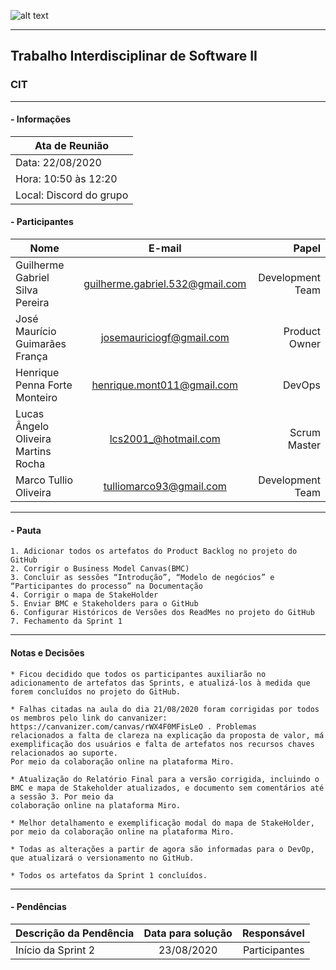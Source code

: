 ![alt text](https://i.imgur.com/4B1IxdA.png "Logo Puc")

***

Trabalho Interdisciplinar de Software II
------
### CIT

___


####  - Informações
| Ata de Reunião          |
| -------------           |
| Data: 22/08/2020        |
| Hora: 10:50 às 12:20    |
| Local: Discord do grupo |

#### - Participantes
| Nome                                 | E-mail                          | Papel            |
| -------------                        | :-------------:                 | -----:           |
| Guilherme Gabriel Silva Pereira      | guilherme.gabriel.532@gmail.com | Development Team |
| José Maurício Guimarães França       | josemauriciogf@gmail.com        | Product Owner    |
| Henrique Penna Forte Monteiro        | henrique.mont011@gmail.com      | DevOps           |
| Lucas  Ângelo Oliveira Martins Rocha | lcs2001_@hotmail.com            | Scrum Master     |
| Marco Tullio Oliveira                | tulliomarco93@gmail.com         | Development Team |

___

#### - Pauta
    1. Adicionar todos os artefatos do Product Backlog no projeto do GitHub
    2. Corrigir o Business Model Canvas(BMC)
    3. Concluir as sessões “Introdução”, “Modelo de negócios” e “Participantes do processo” na Documentação
    4. Corrigir o mapa de StakeHolder
    5. Enviar BMC e Stakeholders para o GitHub
    6. Configurar Históricos de Versões dos ReadMes no projeto do GitHub
    7. Fechamento da Sprint 1

___

#### Notas e Decisões
    * Ficou decidido que todos os participantes auxiliarão no adicionamento de artefatos das Sprints, e atualizá-los à medida que forem concluídos no projeto do GitHub.

    * Falhas citadas na aula do dia 21/08/2020 foram corrigidas por todos os membros pelo link do canvanizer: https://canvanizer.com/canvas/rWX4F0MFisLeO . Problemas
    relacionados a falta de clareza na explicação da proposta de valor, má exemplificação dos usuários e falta de artefatos nos recursos chaves relacionados ao suporte.
    Por meio da colaboração online na plataforma Miro.

    * Atualização do Relatório Final para a versão corrigida, incluindo o BMC e mapa de Stakeholder atualizados, e documento sem comentários até a sessão 3. Por meio da
    colaboração online na plataforma Miro. 

    * Melhor detalhamento e exemplificação modal do mapa de StakeHolder, por meio da colaboração online na plataforma Miro. 

    * Todas as alterações a partir de agora são informadas para o DevOp, que atualizará o versionamento no GitHub.

    * Todos os artefatos da Sprint 1 concluídos.

___

#### - Pendências

| Descrição da Pendência               | Data para solução               | Responsável      |
| -------------                        | :-------------:                 | -----:           |
| Início da Sprint 2                   | 23/08/2020                      | Participantes    |
